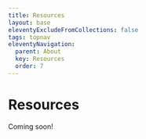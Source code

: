 ```yaml
---
title: Resources
layout: base
eleventyExcludeFromCollections: false
tags: topnav
eleventyNavigation:
  parent: About
  key: Resources
  order: 7
---
```


# Resources

Coming soon!
